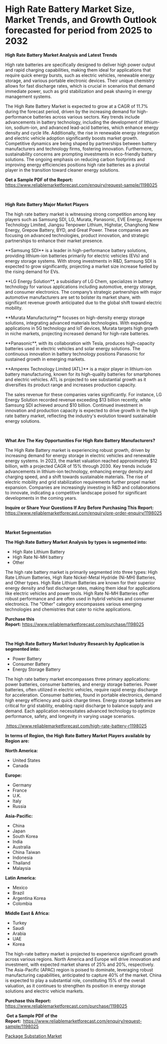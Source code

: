 <p><h1>High Rate Battery Market Size, Market Trends, and Growth Outlook forecasted for period from 2025 to 2032</h1></p><p><strong>High Rate Battery Market Analysis and Latest Trends</strong></p>
<p><p>High rate batteries are specifically designed to deliver high power output and rapid charging capabilities, making them ideal for applications that require quick energy bursts, such as electric vehicles, renewable energy storage, and various portable electronic devices. Their unique chemistry allows for fast discharge rates, which is crucial in scenarios that demand immediate power, such as grid stabilization and peak shaving in energy management systems.</p><p>The High Rate Battery Market is expected to grow at a CAGR of 11.7% during the forecast period, driven by the increasing demand for high-performance batteries across various sectors. Key trends include advancements in battery technology, including the development of lithium-ion, sodium-ion, and advanced lead-acid batteries, which enhance energy density and cycle life. Additionally, the rise in renewable energy integration and electric vehicle adoption significantly boosts market growth. Competitive dynamics are being shaped by partnerships between battery manufacturers and technology firms, fostering innovation. Furthermore, sustainability concerns are prompting investments in eco-friendly battery solutions. The ongoing emphasis on reducing carbon footprints and improving energy efficiencies positions high rate batteries as a pivotal player in the transition toward cleaner energy solutions.</p></p>
<p><strong>Get a Sample PDF of the Report:&nbsp;</strong> <a href="https://www.reliablemarketforecast.com/enquiry/request-sample/1198025?utm_campaign=3089&utm_medium=2&utm_source=Github&utm_content=ia&utm_term=07042025&utm_id=high-rate-battery">https://www.reliablemarketforecast.com/enquiry/request-sample/1198025</a></p>
<p>&nbsp;</p>
<p><strong>High Rate Battery Major Market Players</strong></p>
<p><p>The high rate battery market is witnessing strong competition among key players such as Samsung SDI, LG, Murata, Panasonic, EVE Energy, Amperex Technology Limited, Jiangsu Tenpower Lithium, Highstar, Changhong New Energy, Grepow Battery, BYD, and Great Power. These companies are focusing on advanced technologies, product innovation, and strategic partnerships to enhance their market presence.</p><p>**Samsung SDI** is a leader in high-performance battery solutions, providing lithium-ion batteries primarily for electric vehicles (EVs) and energy storage systems. With strong investments in R&D, Samsung SDI is expected to grow significantly, projecting a market size increase fueled by the rising demand for EVs.</p><p>**LG Energy Solution**, a subsidiary of LG Chem, specializes in battery technology for various applications including automotive, energy storage, and consumer electronics. The company’s strategic partnerships with major automotive manufacturers are set to bolster its market share, with significant revenue growth anticipated due to the global shift toward electric mobility.</p><p>**Murata Manufacturing** focuses on high-density energy storage solutions, integrating advanced materials technologies. With expanding applications in 5G technology and IoT devices, Murata targets high growth in niche markets, projecting increased demand for high-rate batteries.</p><p>**Panasonic**, with its collaboration with Tesla, produces high-capacity batteries used in electric vehicles and solar energy solutions. The continuous innovation in battery technology positions Panasonic for sustained growth in emerging markets.</p><p>**Amperex Technology Limited (ATL)** is a major player in lithium-ion battery manufacturing, known for its high-quality batteries for smartphones and electric vehicles. ATL is projected to see substantial growth as it diversifies its product range and increases production capacity.</p><p>The sales revenue for these companies varies significantly. For instance, LG Energy Solution recorded revenue exceeding $13 billion recently, while Samsung SDI achieved around $10 billion. Continued investment in innovation and production capacity is expected to drive growth in the high rate battery market, reflecting the industry's evolution toward sustainable energy solutions.</p></p>
<p>&nbsp;</p>
<p><strong>What Are The Key Opportunities For High Rate Battery Manufacturers?</strong></p>
<p><p>The High Rate Battery market is experiencing robust growth, driven by increasing demand for energy storage in electric vehicles and renewable energy systems. In 2023, the market valuation reached approximately $12 billion, with a projected CAGR of 15% through 2030. Key trends include advancements in lithium-ion technology, enhancing energy density and charging speed, and a shift towards sustainable materials. The rise of electric mobility and grid stabilization requirements further propel market expansion. Companies are increasingly investing in R&D and collaborations to innovate, indicating a competitive landscape poised for significant developments in the coming years.</p></p>
<p><strong>Inquire or Share Your Questions If Any Before Purchasing This Report:</strong> <a href="https://www.reliablemarketforecast.com/enquiry/pre-order-enquiry/1198025?utm_campaign=3089&utm_medium=2&utm_source=Github&utm_content=ia&utm_term=07042025&utm_id=high-rate-battery">https://www.reliablemarketforecast.com/enquiry/pre-order-enquiry/1198025</a></p>
<p>&nbsp;</p>
<p><strong>Market Segmentation</strong></p>
<p><strong>The High Rate Battery Market Analysis by types is segmented into:</strong></p>
<p><ul><li>High Rate Lithium Battery</li><li>High Rate Ni-MH battery</li><li>Other</li></ul></p>
<p><p>The high rate battery market is primarily segmented into three types: High Rate Lithium Batteries, High Rate Nickel-Metal Hydride (Ni-MH) Batteries, and Other types. High Rate Lithium Batteries are known for their superior energy density and fast discharge rates, making them ideal for applications like electric vehicles and power tools. High Rate Ni-MH Batteries offer robust performance and are often used in hybrid vehicles and consumer electronics. The "Other" category encompasses various emerging technologies and chemistries that cater to niche applications.</p></p>
<p><strong>Purchase this Report:&nbsp;</strong><a href="https://www.reliablemarketforecast.com/purchase/1198025?utm_campaign=3089&utm_medium=2&utm_source=Github&utm_content=ia&utm_term=07042025&utm_id=high-rate-battery">https://www.reliablemarketforecast.com/purchase/1198025</a></p>
<p>&nbsp;</p>
<p><strong>The High Rate Battery Market Industry Research by Application is segmented into:</strong></p>
<p><ul><li>Power Battery</li><li>Consumer Battery</li><li>Energy Storage Battery</li></ul></p>
<p><p>The high rate battery market encompasses three primary applications: power batteries, consumer batteries, and energy storage batteries. Power batteries, often utilized in electric vehicles, require rapid energy discharge for acceleration. Consumer batteries, found in portable electronics, demand high energy efficiency and quick charge times. Energy storage batteries are critical for grid stability, enabling rapid discharge to balance supply and demand. Each application necessitates advanced technology to optimize performance, safety, and longevity in varying usage scenarios.</p></p>
<p><a href="https://www.reliablemarketforecast.com/high-rate-battery-r1198025?utm_campaign=3089&utm_medium=2&utm_source=Github&utm_content=ia&utm_term=07042025&utm_id=high-rate-battery">&nbsp;https://www.reliablemarketforecast.com/high-rate-battery-r1198025</a></p>
<p><strong>In terms of Region, the High Rate Battery Market Players available by Region are:</strong></p>
<p>
    <p> <strong> North America: </strong>
        <ul>
            <li>United States</li>
            <li>Canada</li>
        </ul>
        </p> 
    <p> <strong> Europe: </strong>
        <ul>
            <li>Germany</li>
            <li>France</li>
            <li>U.K.</li>
            <li>Italy</li>
            <li>Russia</li>
        </ul>
        </p> 
    <p> <strong> Asia-Pacific: </strong>
        <ul>
            <li>China</li>
            <li>Japan</li>
            <li>South Korea</li>
            <li>India</li>
            <li>Australia</li>
            <li>China Taiwan</li>
            <li>Indonesia</li>
            <li>Thailand</li>
            <li>Malaysia</li>
        </ul>
        </p> 
    <p> <strong> Latin America: </strong>
        <ul>
            <li>Mexico</li>
            <li>Brazil</li>
            <li>Argentina Korea</li>
            <li>Colombia</li>
        </ul>
        </p> 
    <p> <strong> Middle East & Africa: </strong>
        <ul>
            <li>Turkey</li>
            <li>Saudi</li>
            <li>Arabia</li>
            <li>UAE</li>
            <li>Korea</li>
        </ul>
    </p>
    </p>
<p><p>The high-rate battery market is projected to experience significant growth across various regions. North America and Europe will drive innovation and investment, with expected market shares of 25% and 20%, respectively. The Asia-Pacific (APAC) region is poised to dominate, leveraging robust manufacturing capabilities, anticipated to capture 40% of the market. China is expected to play a substantial role, constituting 15% of the overall valuation, as it continues to strengthen its position in energy storage solutions and electric vehicle markets.</p></p>
<p><strong>Purchase this Report: </strong><a href="https://www.reliablemarketforecast.com/purchase/1198025?utm_campaign=3089&utm_medium=2&utm_source=Github&utm_content=ia&utm_term=07042025&utm_id=high-rate-battery">https://www.reliablemarketforecast.com/purchase/1198025</a></p>
<p>&nbsp;<strong>Get a Sample PDF of the Report:&nbsp;&nbsp;</strong><a href="https://www.reliablemarketforecast.com/enquiry/request-sample/1198025?utm_campaign=3089&utm_medium=2&utm_source=Github&utm_content=ia&utm_term=07042025&utm_id=high-rate-battery">https://www.reliablemarketforecast.com/enquiry/request-sample/1198025</a></p>
<p><strong></strong></p>
<p><p><a href="https://github.com/zitanebeibit9/Market-Research-Report-List-1/blob/main/package-substation-market.md?utm_campaign=3089&utm_medium=2&utm_source=Github&utm_content=ia&utm_term=07042025&utm_id=high-rate-battery">Package Substation Market</a></p></p>
